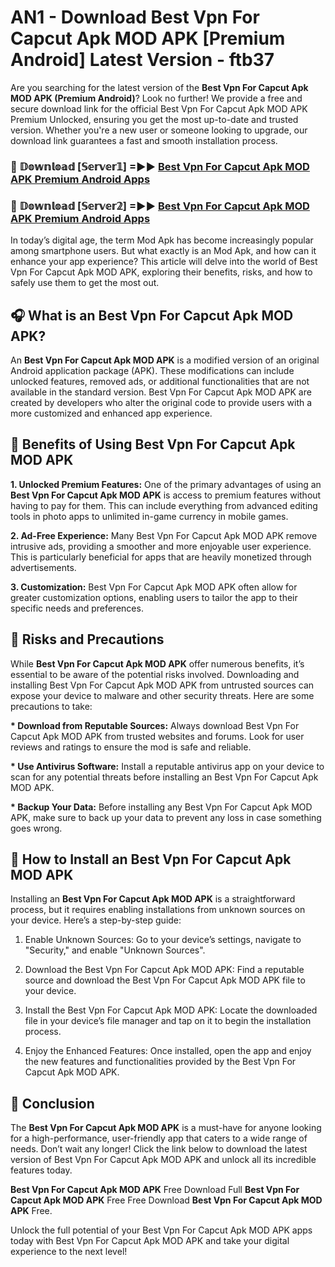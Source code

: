# AN1 - Download Best Vpn For Capcut Apk MOD APK [Premium Android] Latest Version - ftb37

Are you searching for the latest version of the <strong>Best Vpn For Capcut Apk MOD APK (Premium Android)</strong>? Look no further! We provide a free and secure download link for the official Best Vpn For Capcut Apk MOD APK Premium Unlocked, ensuring you get the most up-to-date and trusted version. Whether you're a new user or someone looking to upgrade, our download link guarantees a fast and smooth installation process.


<h3>🔴 𝔻𝕠𝕨𝕟𝕝𝕠𝕒𝕕 [𝕊𝕖𝕣𝕧𝕖𝕣𝟙] =►► <a href="https://aan1.pages.dev?q=Best+Vpn+For+Capcut+Apk+MOD+APK&ref=C5R">Best Vpn For Capcut Apk MOD APK Premium Android Apps</a></h3>

<h3>🔴 𝔻𝕠𝕨𝕟𝕝𝕠𝕒𝕕 [𝕊𝕖𝕣𝕧𝕖𝕣𝟚] =►► <a href="https://aan1.pages.dev?q=Best+Vpn+For+Capcut+Apk+MOD+APK&ref=R4T">Best Vpn For Capcut Apk MOD APK Premium Android Apps</a></h3>


In today’s digital age, the term Mod Apk has become increasingly popular among smartphone users. But what exactly is an Mod Apk, and how can it enhance your app experience? This article will delve into the world of Best Vpn For Capcut Apk MOD APK, exploring their benefits, risks, and how to safely use them to get the most out.


<h2>🎧 What is an Best Vpn For Capcut Apk MOD APK?</h2>

An <strong>Best Vpn For Capcut Apk MOD APK</strong> is a modified version of an original Android application package (APK). These modifications can include unlocked features, removed ads, or additional functionalities that are not available in the standard version. Best Vpn For Capcut Apk MOD APK are created by developers who alter the original code to provide users with a more customized and enhanced app experience.


<h2>🌟 Benefits of Using Best Vpn For Capcut Apk MOD APK</h2>

<strong> 1. Unlocked Premium Features:</strong> One of the primary advantages of using an <strong>Best Vpn For Capcut Apk MOD APK</strong> is access to premium features without having to pay for them. This can include everything from advanced editing tools in photo apps to unlimited in-game currency in mobile games.

<strong> 2. Ad-Free Experience:</strong> Many Best Vpn For Capcut Apk MOD APK remove intrusive ads, providing a smoother and more enjoyable user experience. This is particularly beneficial for apps that are heavily monetized through advertisements.

<strong> 3. Customization:</strong> Best Vpn For Capcut Apk MOD APK often allow for greater customization options, enabling users to tailor the app to their specific needs and preferences.


<h2>🚀 Risks and Precautions</h2>

While <strong>Best Vpn For Capcut Apk MOD APK</strong> offer numerous benefits, it’s essential to be aware of the potential risks involved. Downloading and installing Best Vpn For Capcut Apk MOD APK from untrusted sources can expose your device to malware and other security threats. Here are some precautions to take:

<strong> * Download from Reputable Sources:</strong> Always download Best Vpn For Capcut Apk MOD APK from trusted websites and forums. Look for user reviews and ratings to ensure the mod is safe and reliable.

<strong> * Use Antivirus Software:</strong> Install a reputable antivirus app on your device to scan for any potential threats before installing an Best Vpn For Capcut Apk MOD APK.

<strong> * Backup Your Data:</strong> Before installing any Best Vpn For Capcut Apk MOD APK, make sure to back up your data to prevent any loss in case something goes wrong.


<h2>🤔 How to Install an Best Vpn For Capcut Apk MOD APK</h2>

Installing an <strong>Best Vpn For Capcut Apk MOD APK</strong> is a straightforward process, but it requires enabling installations from unknown sources on your device. Here’s a step-by-step guide:

 1. Enable Unknown Sources: Go to your device’s settings, navigate to "Security," and enable "Unknown Sources".

 2. Download the Best Vpn For Capcut Apk MOD APK: Find a reputable source and download the Best Vpn For Capcut Apk MOD APK file to your device.

 3. Install the Best Vpn For Capcut Apk MOD APK: Locate the downloaded file in your device’s file manager and tap on it to begin the installation process.

 4. Enjoy the Enhanced Features: Once installed, open the app and enjoy the new features and functionalities provided by the Best Vpn For Capcut Apk MOD APK.


<h2>🎯 <strong>Conclusion</strong></h2>

The <strong>Best Vpn For Capcut Apk MOD APK</strong> is a must-have for anyone looking for a high-performance, user-friendly app that caters to a wide range of needs. Don’t wait any longer! Click the link below to download the latest version of Best Vpn For Capcut Apk MOD APK and unlock all its incredible features today.

<strong>Best Vpn For Capcut Apk MOD APK</strong> Free Download Full <strong>Best Vpn For Capcut Apk MOD APK</strong> Free Free Download <strong>Best Vpn For Capcut Apk MOD APK</strong> Free.

Unlock the full potential of your Best Vpn For Capcut Apk MOD APK apps today with Best Vpn For Capcut Apk MOD APK and take your digital experience to the next level!